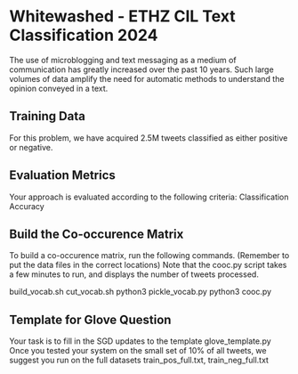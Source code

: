 # Whitewashed - ETHZ CIL Text Classification 2024 

The use of microblogging and text messaging as a medium of communication has greatly increased over the past 10 years. Such large volumes of data amplify the need for automatic methods to understand the opinion conveyed in a text.

## Training Data
For this problem, we have acquired 2.5M tweets classified as either positive or negative.

## Evaluation Metrics
Your approach is evaluated according to the following criteria: Classification Accuracy

## Build the Co-occurence Matrix
To build a co-occurence matrix, run the following commands. (Remember to put the data files
in the correct locations)
Note that the cooc.py script takes a few minutes to run, and displays the number of tweets processed.

build_vocab.sh
cut_vocab.sh
python3 pickle_vocab.py
python3 cooc.py

## Template for Glove Question
Your task is to fill in the SGD updates to the template
glove_template.py
Once you tested your system on the small set of 10% of all tweets, we suggest you run on the full datasets train_pos_full.txt, train_neg_full.txt



